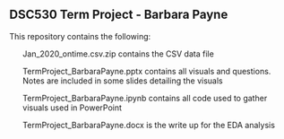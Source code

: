## DSC530 Term Project - Barbara Payne

This repository contains the following:

<ul>Jan_2020_ontime.csv.zip contains the CSV data file</ul>
<ul>TermProject_BarbaraPayne.pptx contains all visuals and questions. Notes are included in some slides detailing the visuals</ul>
<ul>TermProject_BarbaraPayne.ipynb contains all code used to gather visuals used in PowerPoint</ul>
<ul>TermProject_BarbaraPayne.docx is the write up for the EDA analysis</ul>
